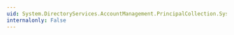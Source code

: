 ```yaml
---
uid: System.DirectoryServices.AccountManagement.PrincipalCollection.System#Collections#IEnumerable#GetEnumerator
internalonly: False
---
```

